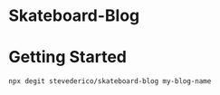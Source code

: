 # Skateboard-Blog

# Getting Started
```shell
npx degit stevederico/skateboard-blog my-blog-name
```
